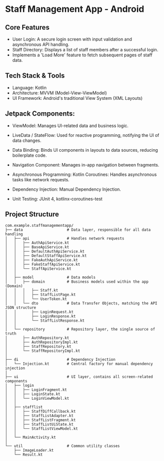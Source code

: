 # Staff Management App - Android


## Core Features
* User Login: A secure login screen with input validation and asynchronous API handling.
* Staff Directory: Displays a list of staff members after a successful login.
* Implements a 'Load More' feature to fetch subsequent pages of staff data.

## Tech Stack & Tools
* Language: Kotlin
* Architecture: MVVM (Model-View-ViewModel)
* UI Framework: Android's traditional View System (XML Layouts)

## Jetpack Components:

* ViewModel: Manages UI-related data and business logic.

* LiveData / StateFlow: Used for reactive programming, notifying the UI of data changes.

* Data Binding: Binds UI components in layouts to data sources, reducing boilerplate code.

* Navigation Component: Manages in-app navigation between fragments.

* Asynchronous Programming: Kotlin Coroutines: Handles asynchronous tasks like network requests.

* Dependency Injection: Manual Dependency Injection.

* Unit Testing: JUnit 4, kotlinx-coroutines-test

## Project Structure
```
com.example.staffmanagementapp/
├── data                    # Data layer, responsible for all data handling
│   ├── api                 # Handles network requests
│   │   ├── AuthApiService.kt
│   │   ├── BaseApiService.kt
│   │   ├── DefaultAuthApiService.kt
│   │   ├── DefaultStaffApiService.kt
│   │   ├── FakeAuthApiService.kt
│   │   ├── FakeStaffApiService.kt
│   │   └── StaffApiService.kt
│   │
│   ├── model               # Data models
│   │   ├── domain          # Business models used within the app (Domain)
│   │   │   ├── Staff.kt
│   │   │   ├── StaffListPage.kt
│   │   │   └── UserToken.kt
│   │   └── dto             # Data Transfer Objects, matching the API JSON structure
│   │       ├── LoginRequest.kt
│   │       ├── LoginResponse.kt
│   │       └── StaffListResponse.kt
│   │
│   └── repository          # Repository layer, the single source of truth
│       ├── AuthRepository.kt
│       ├── AuthRepositoryImpl.kt
│       ├── StaffRepository.kt
│       └── StaffRepositoryImpl.kt
│
├── di                      # Dependency Injection
│   └── Injection.kt        # Central factory for manual dependency injection
│
├── ui                      # UI layer, contains all screen-related components
│   ├── login
│   │   ├── LoginFragment.kt
│   │   ├── LoginState.kt
│   │   └── LoginViewModel.kt
│   │
│   ├── stafflist
│   │   ├── StaffDiffCallback.kt
│   │   ├── StaffListAdapter.kt
│   │   ├── StaffListFragment.kt
│   │   ├── StaffListUiState.kt
│   │   └── StaffListViewModel.kt
│   │
│   └── MainActivity.kt
│
└── util                    # Common utility classes
    ├── ImageLoader.kt
    └── Result.kt
```
